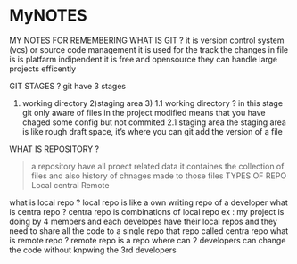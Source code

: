 # MyNOTES
MY NOTES FOR REMEMBERING 
WHAT IS GIT ?
it is version control system (vcs) or source code management 
it is used for the track the changes in file 
is is platfarm indipendent 
it is free and opensource 
they can handle large projects efficently 

GIT STAGES ?
git have 3 stages 
1) working directory 2)staging area 3)
   1.1 working directory ?
in this stage git only aware of files in the project
modified means that you have chaged some config but not commited 
2.1 staging area 
the staging area is like rough draft space, it’s where you can git add the version of a file 


WHAT IS REPOSITORY ?
> a repository have all proect related data 
>it containes the collection of files and also history of chnages made to those files 
TYPES OF REPO 
> Local 
> central
> Remote

what is local repo ?
local repo is like a own writing repo of a developer
what is centra repo ?
centra repo is combinations of local repo 
ex : my project is doing by 4 members and each developes have their local repos and they need to share all the code to a single repo that repo called centra repo 
what is remote repo ?
remote repo is a repo where can 2 developers can change the code without knpwing the 3rd developers 
